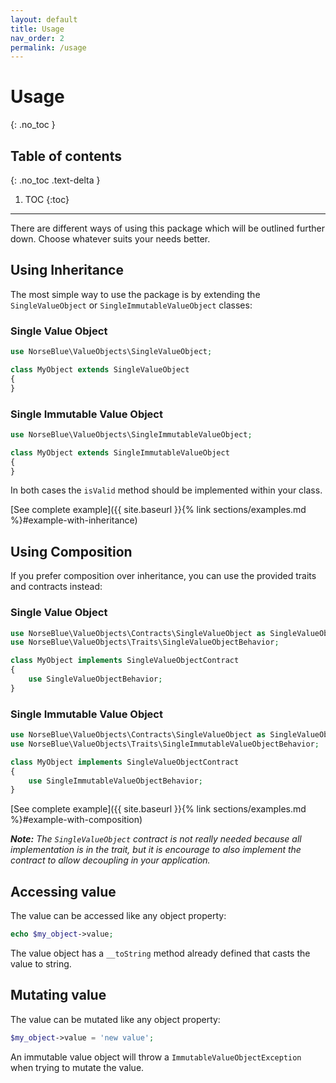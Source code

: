 ```yaml
---
layout: default
title: Usage
nav_order: 2
permalink: /usage
---
```


# Usage
{: .no_toc }

## Table of contents
{: .no_toc .text-delta }

1. TOC
{:toc}

---

There are different ways of using this package which will be outlined further down. Choose whatever suits your needs better.

## Using Inheritance

The most simple way to use the package is by extending the `SingleValueObject` or `SingleImmutableValueObject` classes:


### Single Value Object

```php
use NorseBlue\ValueObjects\SingleValueObject;

class MyObject extends SingleValueObject
{
}
```

### Single Immutable Value Object

```php
use NorseBlue\ValueObjects\SingleImmutableValueObject;

class MyObject extends SingleImmutableValueObject
{
}
```

In both cases the `isValid` method should be implemented within your class.

[See complete example]({{ site.baseurl }}{% link sections/examples.md %}#example-with-inheritance)

## Using Composition

If you prefer composition over inheritance, you can use the provided traits and contracts instead:

### Single Value Object

```php
use NorseBlue\ValueObjects\Contracts\SingleValueObject as SingleValueObjectContract;
use NorseBlue\ValueObjects\Traits\SingleValueObjectBehavior;

class MyObject implements SingleValueObjectContract
{
    use SingleValueObjectBehavior;
}
```

### Single Immutable Value Object

```php
use NorseBlue\ValueObjects\Contracts\SingleValueObject as SingleValueObjectContract;
use NorseBlue\ValueObjects\Traits\SingleImmutableValueObjectBehavior;

class MyObject implements SingleValueObjectContract
{
    use SingleImmutableValueObjectBehavior;
}
```

[See complete example]({{ site.baseurl }}{% link sections/examples.md %}#example-with-composition)

_**Note:** The `SingleValueObject` contract is not really needed because all implementation is in the trait, but it is encourage to also implement the contract to allow decoupling in your application._

## Accessing value

The value can be accessed like any object property:

```php
echo $my_object->value;
```

The value object has a `__toString` method already defined that casts the value to string.

## Mutating value

The value can be mutated like any object property:

```php
$my_object->value = 'new value';
```

An immutable value object will throw a `ImmutableValueObjectException` when trying to mutate the value.
